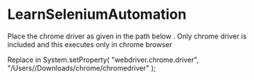 # LearnSeleniumAutomation

Place the chrome driver as given in the path below . Only chrome driver is included and this executes only in chrome browser

Replace <username> in System.setProperty( "webdriver.chrome.driver", "/Users/<username>/Downloads/chrome/chromedriver" );
